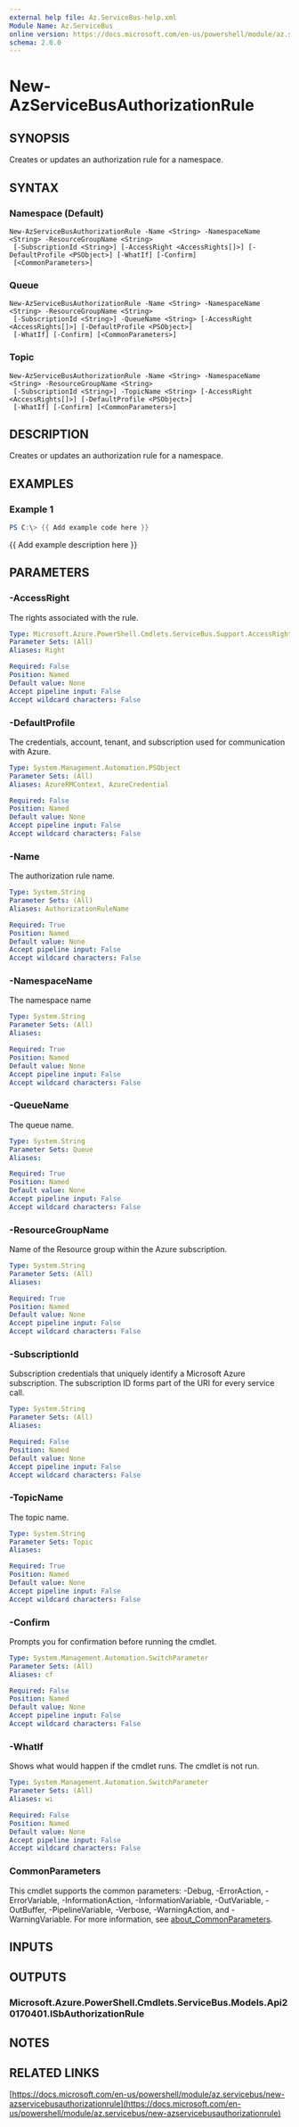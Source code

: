 ```yaml
---
external help file: Az.ServiceBus-help.xml
Module Name: Az.ServiceBus
online version: https://docs.microsoft.com/en-us/powershell/module/az.servicebus/new-azservicebusauthorizationrule
schema: 2.0.0
---
```


# New-AzServiceBusAuthorizationRule

## SYNOPSIS
Creates or updates an authorization rule for a namespace.

## SYNTAX

### Namespace (Default)
```
New-AzServiceBusAuthorizationRule -Name <String> -NamespaceName <String> -ResourceGroupName <String>
 [-SubscriptionId <String>] [-AccessRight <AccessRights[]>] [-DefaultProfile <PSObject>] [-WhatIf] [-Confirm]
 [<CommonParameters>]
```

### Queue
```
New-AzServiceBusAuthorizationRule -Name <String> -NamespaceName <String> -ResourceGroupName <String>
 [-SubscriptionId <String>] -QueueName <String> [-AccessRight <AccessRights[]>] [-DefaultProfile <PSObject>]
 [-WhatIf] [-Confirm] [<CommonParameters>]
```

### Topic
```
New-AzServiceBusAuthorizationRule -Name <String> -NamespaceName <String> -ResourceGroupName <String>
 [-SubscriptionId <String>] -TopicName <String> [-AccessRight <AccessRights[]>] [-DefaultProfile <PSObject>]
 [-WhatIf] [-Confirm] [<CommonParameters>]
```

## DESCRIPTION
Creates or updates an authorization rule for a namespace.

## EXAMPLES

### Example 1
```powershell
PS C:\> {{ Add example code here }}
```

{{ Add example description here }}

## PARAMETERS

### -AccessRight
The rights associated with the rule.

```yaml
Type: Microsoft.Azure.PowerShell.Cmdlets.ServiceBus.Support.AccessRights[]
Parameter Sets: (All)
Aliases: Right

Required: False
Position: Named
Default value: None
Accept pipeline input: False
Accept wildcard characters: False
```

### -DefaultProfile
The credentials, account, tenant, and subscription used for communication with Azure.

```yaml
Type: System.Management.Automation.PSObject
Parameter Sets: (All)
Aliases: AzureRMContext, AzureCredential

Required: False
Position: Named
Default value: None
Accept pipeline input: False
Accept wildcard characters: False
```

### -Name
The authorization rule name.

```yaml
Type: System.String
Parameter Sets: (All)
Aliases: AuthorizationRuleName

Required: True
Position: Named
Default value: None
Accept pipeline input: False
Accept wildcard characters: False
```

### -NamespaceName
The namespace name

```yaml
Type: System.String
Parameter Sets: (All)
Aliases:

Required: True
Position: Named
Default value: None
Accept pipeline input: False
Accept wildcard characters: False
```

### -QueueName
The queue name.

```yaml
Type: System.String
Parameter Sets: Queue
Aliases:

Required: True
Position: Named
Default value: None
Accept pipeline input: False
Accept wildcard characters: False
```

### -ResourceGroupName
Name of the Resource group within the Azure subscription.

```yaml
Type: System.String
Parameter Sets: (All)
Aliases:

Required: True
Position: Named
Default value: None
Accept pipeline input: False
Accept wildcard characters: False
```

### -SubscriptionId
Subscription credentials that uniquely identify a Microsoft Azure subscription.
The subscription ID forms part of the URI for every service call.

```yaml
Type: System.String
Parameter Sets: (All)
Aliases:

Required: False
Position: Named
Default value: None
Accept pipeline input: False
Accept wildcard characters: False
```

### -TopicName
The topic name.

```yaml
Type: System.String
Parameter Sets: Topic
Aliases:

Required: True
Position: Named
Default value: None
Accept pipeline input: False
Accept wildcard characters: False
```

### -Confirm
Prompts you for confirmation before running the cmdlet.

```yaml
Type: System.Management.Automation.SwitchParameter
Parameter Sets: (All)
Aliases: cf

Required: False
Position: Named
Default value: None
Accept pipeline input: False
Accept wildcard characters: False
```

### -WhatIf
Shows what would happen if the cmdlet runs.
The cmdlet is not run.

```yaml
Type: System.Management.Automation.SwitchParameter
Parameter Sets: (All)
Aliases: wi

Required: False
Position: Named
Default value: None
Accept pipeline input: False
Accept wildcard characters: False
```

### CommonParameters
This cmdlet supports the common parameters: -Debug, -ErrorAction, -ErrorVariable, -InformationAction, -InformationVariable, -OutVariable, -OutBuffer, -PipelineVariable, -Verbose, -WarningAction, and -WarningVariable. For more information, see [about_CommonParameters](http://go.microsoft.com/fwlink/?LinkID=113216).

## INPUTS

## OUTPUTS

### Microsoft.Azure.PowerShell.Cmdlets.ServiceBus.Models.Api20170401.ISbAuthorizationRule
## NOTES

## RELATED LINKS

[https://docs.microsoft.com/en-us/powershell/module/az.servicebus/new-azservicebusauthorizationrule](https://docs.microsoft.com/en-us/powershell/module/az.servicebus/new-azservicebusauthorizationrule)

